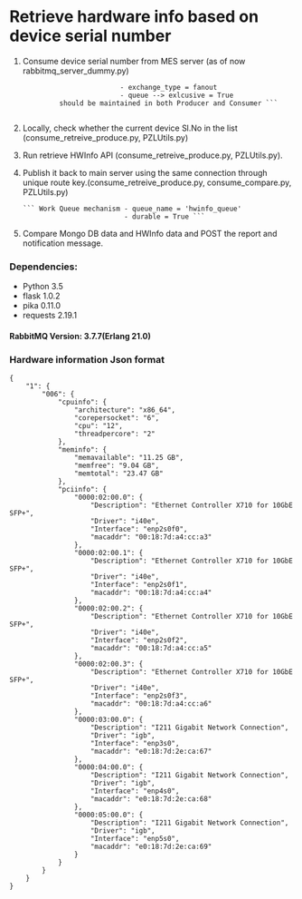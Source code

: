 # Retrieve hardware info based on device serial number

1. Consume device serial number from MES server (as of now rabbitmq_server_dummy.py)

    ``` Fanout mechanism    - exchange = 'devSNo'
                            - exchange_type = fanout
                            - queue --> exlcusive = True
             should be maintained in both Producer and Consumer ```
            
2. Locally, check whether the current device Sl.No in the list (consume_retreive_produce.py, PZLUtils.py)
3. Run retrieve HWInfo API (consume_retreive_produce.py, PZLUtils.py).
4. Publish it back to main server using the same connection through unique route key.(consume_retreive_produce.py, consume_compare.py, PZLUtils.py)

       ``` Work Queue mechanism - queue_name = 'hwinfo_queue'
                                - durable = True ```
                            
5. Compare Mongo DB data and HWInfo data and POST the report and notification message.

### **Dependencies:**

* Python 3.5
* flask 1.0.2
* pika 0.11.0
* requests 2.19.1

#### RabbitMQ Version: 3.7.7(Erlang 21.0)

### Hardware information Json format
```
{
    "1": {
        "006": {
            "cpuinfo": {
                "architecture": "x86_64",
                "corepersocket": "6",
                "cpu": "12",
                "threadpercore": "2"
            },
            "meminfo": {
                "memavailable": "11.25 GB",
                "memfree": "9.04 GB",
                "memtotal": "23.47 GB"
            },
            "pciinfo": {
                "0000:02:00.0": {
                    "Description": "Ethernet Controller X710 for 10GbE SFP+",
                    "Driver": "i40e",
                    "Interface": "enp2s0f0",
                    "macaddr": "00:18:7d:a4:cc:a3"
                },
                "0000:02:00.1": {
                    "Description": "Ethernet Controller X710 for 10GbE SFP+",
                    "Driver": "i40e",
                    "Interface": "enp2s0f1",
                    "macaddr": "00:18:7d:a4:cc:a4"
                },
                "0000:02:00.2": {
                    "Description": "Ethernet Controller X710 for 10GbE SFP+",
                    "Driver": "i40e",
                    "Interface": "enp2s0f2",
                    "macaddr": "00:18:7d:a4:cc:a5"
                },
                "0000:02:00.3": {
                    "Description": "Ethernet Controller X710 for 10GbE SFP+",
                    "Driver": "i40e",
                    "Interface": "enp2s0f3",
                    "macaddr": "00:18:7d:a4:cc:a6"
                },
                "0000:03:00.0": {
                    "Description": "I211 Gigabit Network Connection",
                    "Driver": "igb",
                    "Interface": "enp3s0",
                    "macaddr": "e0:18:7d:2e:ca:67"
                },
                "0000:04:00.0": {
                    "Description": "I211 Gigabit Network Connection",
                    "Driver": "igb",
                    "Interface": "enp4s0",
                    "macaddr": "e0:18:7d:2e:ca:68"
                },
                "0000:05:00.0": {
                    "Description": "I211 Gigabit Network Connection",
                    "Driver": "igb",
                    "Interface": "enp5s0",
                    "macaddr": "e0:18:7d:2e:ca:69"
                }
            }
        }
    }
}
```